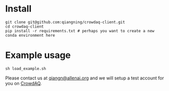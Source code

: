 # Install
```
git clone git@github.com:qiangning/crowdaq-client.git
cd crowdaq-client
pip install -r requirements.txt # perhaps you want to create a new conda environment here
```

# Example usage

```
sh load_example.sh
```

Please contact us at qiangn@allenai.org and we will setup a test account for you on [CrowdAQ](https://beta.crowdaq.com/login).
